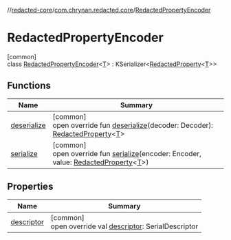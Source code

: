 //[redacted-core](../../../index.md)/[com.chrynan.redacted.core](../index.md)/[RedactedPropertyEncoder](index.md)

# RedactedPropertyEncoder

[common]\
class [RedactedPropertyEncoder](index.md)<[T](index.md)> : KSerializer<[RedactedProperty](../-redacted-property/index.md)<[T](index.md)>>

## Functions

| Name | Summary |
|---|---|
| [deserialize](deserialize.md) | [common]<br>open override fun [deserialize](deserialize.md)(decoder: Decoder): [RedactedProperty](../-redacted-property/index.md)<[T](index.md)> |
| [serialize](serialize.md) | [common]<br>open override fun [serialize](serialize.md)(encoder: Encoder, value: [RedactedProperty](../-redacted-property/index.md)<[T](index.md)>) |

## Properties

| Name | Summary |
|---|---|
| [descriptor](descriptor.md) | [common]<br>open override val [descriptor](descriptor.md): SerialDescriptor |
